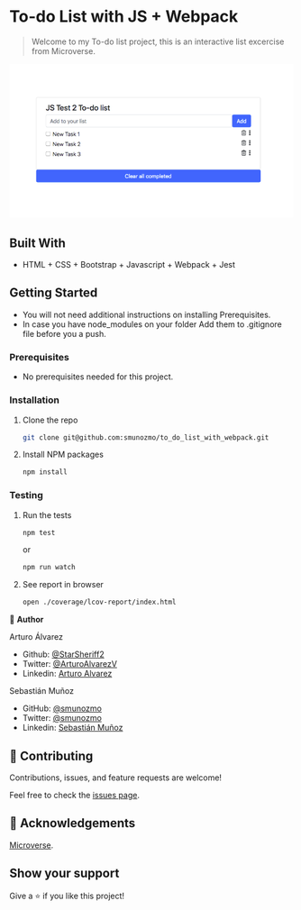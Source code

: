 # To-do List with JS + Webpack

> Welcome to my To-do list project, this is an interactive list excercise from Microverse.



![screenshot](./src/screenshot.png)

## Built With

- HTML + CSS + Bootstrap + Javascript + Webpack + Jest

## Getting Started

* You will not need additional instructions on installing Prerequisites.
* In case you have node_modules on your folder Add them to .gitignore file before you a push.

### Prerequisites

* No prerequisites needed for this project.
### Installation

1. Clone the repo
   ```sh
   git clone git@github.com:smunozmo/to_do_list_with_webpack.git
   ```
2. Install NPM packages
   ```sh
   npm install
   ```

### Testing

1. Run the tests
   ```sh
   npm test
   ```
   or
   ```sh
   npm run watch
   ```
2. See report in browser 
   ```sh
   open ./coverage/lcov-report/index.html
   ```
👤 **Author**


Arturo Álvarez

- Github: [@StarSheriff2](https://github.com/StarSheriff2)
- Twitter: [@ArturoAlvarezV](https://twitter.com/ArturoAlvarezV)
- Linkedin: [Arturo Alvarez](https://www.linkedin.com/in/arturoalvarezv/)

Sebastián Muñoz

- GitHub: [@smunozmo](https://github.com/smunozmo)
- Twitter: [@smunozmo](https://twitter.com/smunozmo)
- Linkedin: [Sebastián Muñoz](https://www.linkedin.com/in/smunozmo/)

## 🤝 Contributing

Contributions, issues, and feature requests are welcome!

Feel free to check the [issues page](https://github.com/smunozmo/to_do_list_with_webpack/issues).


## 👋 Acknowledgements

[Microverse](https://www.microverse.org). 

## Show your support

Give a ⭐️ if you like this project!

